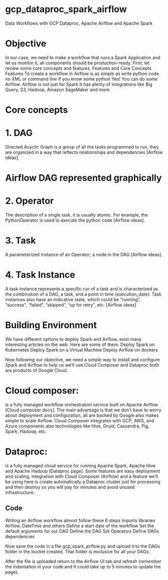 # gcp_dataproc_spark_airflow
Data Workflows with GCP Dataproc, Apache Airflow and Apache Spark
# Objective
In our case, we need to make a workflow that runs a Spark Application and let us monitor it, all components should be production-ready. First, let review some core concepts and features.
Features and Core Concepts
Features
To create a workflow in Airflow is as simple as write python code no XML or command line if you know some python Yes! You can do some Airflow.
Airflow is not just for Spark It has plenty of integrations like Big Query, S3, Hadoop, Amazon SageMaker and more


# Core concepts
# 1. DAG
Directed Acyclic Graph is a group of all the tasks programmed to run, they are organized in a way that reflects relationships and dependencies [Airflow ideas].

# Airflow DAG represented graphically
# 2. Operator
The description of a single task, it is usually atomic. For example, the PythonOperator is used to execute the python code [Airflow ideas].

# 3. Task
A parameterized instance of an Operator; a node in the DAG [Airflow ideas].

# 4. Task Instance
A task instance represents a specific run of a task and is characterized as the combination of a DAG, a task, and a point in time (execution_date). Task instances also have an indicative state, which could be “running”, “success”, “failed”, “skipped”, “up for retry”, etc. [Airflow ideas]

# Building Environment
We have different options to deploy Spark and Airflow, exist many interesting articles on the web. Here are some of them:
Deploy Spark on Kubernetes
Deploy Spark on a Virtual Machine
Deploy Airflow on dockers

Now following our objective, we need a simple way to install and configure Spark and Airflow to help us we’ll use Cloud Composer and Dataproc both are products of Google Cloud.

# Cloud composer: 
is a fully managed workflow orchestration service built on Apache Airflow [Cloud composer docs]. The main advantage is that we don’t have to worry about deployment and configuration, all are backed by Google also makes simple to scale Airflow. Cloud Composer integrates with GCP, AWS, and Azure components also technologies like Hive, Druid, Cassandra, Pig, Spark, Hadoop, etc.

# Dataproc: 
is a fully managed cloud service for running Apache Spark, Apache Hive and Apache Hadoop [Dataproc page]. Some features are easy deployment and scaling, integration with Cloud Composer (Airflow) and a feature we’ll be using here is create automatically a Dataproc cluster just for processing and then destroy so you will pay for minutes and avoid unused infrastructure.

## Code
Writing an Airflow workflow almost follow these 6 steps
Imports libraries Airflow, DateTime and others
Define a start date of the workflow
Set the default arguments for our DAG
Define the DAG
Set Operators
Define DAGs dependencies

Now save the code in a file gcp_spark_airflow.py and upload it to the DAGs folder in the bucket created. That folder is exclusive for all your DAGs.

After the file is uploaded return to the Airflow UI tab and refresh (remember the indentation in your code and It could take up to 5 minutes to update the page).
